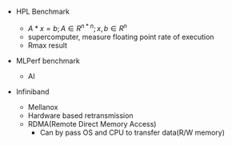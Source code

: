 - HPL Benchmark
    - $A*x = b; A \in R^{n*n}; x,b \in R^n$
    - supercomputer, measure floating point rate of execution
    - Rmax result

- MLPerf benchmark
    - AI
- Infiniband
    - Mellanox
    - Hardware based retransmission
    - RDMA(Remote Direct Memory Access)
        - Can by pass OS and CPU to transfer data(R/W memory)